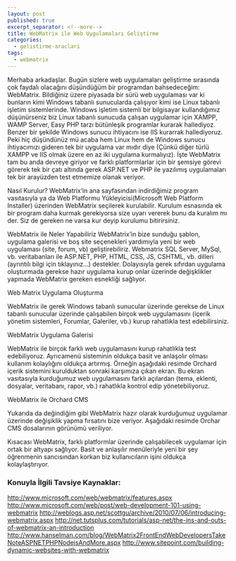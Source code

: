 ```yaml
---
layout: post
published: true
excerpt_separator: <!--more-->
title: WebMatrix ile Web Uygulamaları Geliştirme
categories:
  - gelistirme-araclari
tags:
  - webmatrix
---
```

Merhaba arkadaşlar. Bugün sizlere web uygulamaları geliştirme sırasında çok faydalı olacağını düşündüğüm bir programdan bahsedeceğim: WebMatrix. Bildiğiniz üzere piyasada bir sürü web uygulaması var ki bunların kimi Windows tabanlı sunucularda çalışıyor kimi ise Linux tabanlı işletim sistemlerinde. Windows işletim sistemli bir bilgisayar kullandığımız düşünürseniz biz Linux tabanlı sunucuda çalışan uygulamar için XAMPP, WAMP Server, Easy PHP tarzı bütünleşik programlar kurarak hallediyoz. Benzer bir şekilde Windows sunucu ihtiyacını ise IIS kurarrak hallediyoruz. Peki hiç düşündünüz mü acaba hem Linux hem de Windows sunucu ihtiyacımızı gideren tek bir uygulama var mıdır diye (Çünkü diğer türlü XAMPP ve IIS olmak üzere en az iki uygulama kurmalıyız).  İşte WebMatrix tam bu anda devreye giriyor ve farklı platformlarlar için bir şemsiye görevi görerek tek bir çatı altında gerek ASP.NET ve  PHP ile yazılımış uygulamaları tek bir arayüzden test etmemize olanak veriyor.

<!--more-->

Nasıl Kurulur?
WebMatrix‘in ana sayfasından indirdiğimiz program vasıtasıyla ya da Web Platformu Yükleyicisi(Microsoft Web Platform Installer) üzerinden WebMatrix seçilerek kurulabilir. Kurulum esnasında ek bir program daha kurmak gerekiyorsa size uyarı vererek bunu da kuralım mı der. Siz de gereken ne varsa kur deyip kurulumu bitirirsiniz.

WebMatrix ile Neler Yapabiliriz
WebMatrix’in bize sunduğu şablon, uygulama galerisi ve boş site seçenekleri yardımıyla yeni bir web uygulaması (site, forum, vb) geliştirebiliriz. Webmatrix SQL Server, MySql, vb. veritabanları ile ASP.NET, PHP, HTML, CSS, JS, CSHTML, vb. dilleri (ayrıntılı bilgi için tıklayınız…) destekler. Dolayısıyla gerek sıfırdan uygulama oluşturmada gerekse hazır uygulama kurup onlar üzerinde değişklikler yapmada WebMatrix gereken esnekliği sağlıyor.

Web Matrix Uygulama Oluşturma

WebMatrix ile gerek Windows tabanlı sunucular üzerinde gerekse de Linux tabanlı sunucular üzerinde çalışabilen birçok web uygulamasını (içerik yönetim sistemleri, Forumlar, Galeriler, vb.) kurup rahatlıkla test edebilirsiniz.

WebMatrix Uygulama Galerisi

WebMatrix ile birçok farklı web uygulamasını kurup rahatlıkla test edebiliyoruz. Ayrıcamenü sisteminin oldukça basit ve anlaşolır olması kullanım kolaylığını oldukça artırmış. Örneğin aşağıdaki resimde Orchard içerik sistemini kurulduktan sonraki karşımıza çıkan ekran. Bu ekran vasıtasıyla kurduğumuz web uygulamasını farklı açılardan (tema, eklenti, dosyalar, veritabanı, rapor, vb.) rahatlıkla kontrol edip yönetebiliyoruz.

WebMatrix ile Orchard CMS

Yukarıda da değindiğim gibi WebMatrix hazır olarak kurduğumuz uygulamar üzerinde değişiklik yapma fırsatını bize veriyor. Aşağıdaki resimde Orchar CMS dosalarının görünümü veriliyor.

Kısacası WebMatrix, farklı platformlar üzerinde çalışabilecek uygulamar için ortak bir altyapı sağlıyor. Basit ve anlaşılır menüleriyle yeni bir şey öğrenmenin sancısından korkan biz kullanıcıların işini oldukça kolaylaştırıyor.

### Konuyla İlgili Tavsiye Kaynaklar:
http://www.microsoft.com/web/webmatrix/features.aspx
http://www.microsoft.com/web/post/web-development-101-using-webmatrix
http://weblogs.asp.net/scottgu/archive/2010/07/06/introducing-webmatrix.aspx
http://net.tutsplus.com/tutorials/asp-net/the-ins-and-outs-of-webmatrix-an-introduction
http://www.hanselman.com/blog/WebMatrix2FrontEndWebDevelopersTakeNoteASPNETPHPNodejsAndMore.aspx
http://www.sitepoint.com/building-dynamic-websites-with-webmatrix
